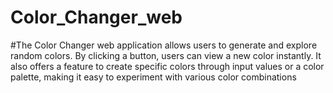# Color_Changer_web

#The Color Changer web application allows users to generate and explore random colors. By clicking a button, users can view a new color instantly. It also offers a feature to create specific colors through input values or a color palette, making it easy to experiment with various color combinations
